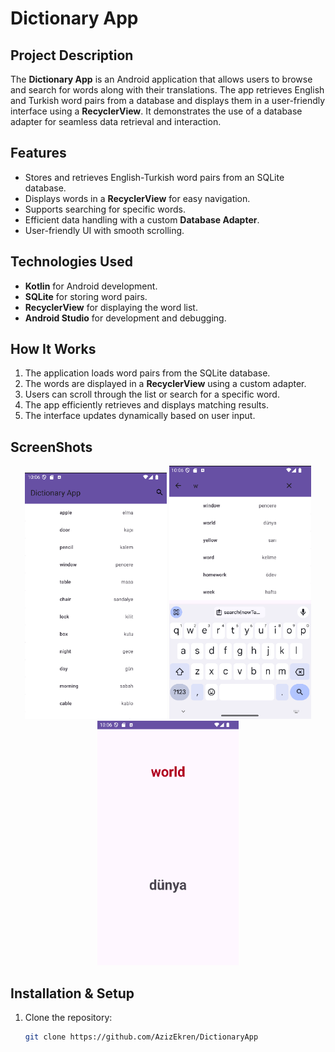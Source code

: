 # Dictionary App

## Project Description
The **Dictionary App** is an Android application that allows users to browse and search for words along with their translations. The app retrieves English and Turkish word pairs from a database and displays them in a user-friendly interface using a **RecyclerView**. It demonstrates the use of a database adapter for seamless data retrieval and interaction.

## Features
- Stores and retrieves English-Turkish word pairs from an SQLite database.
- Displays words in a **RecyclerView** for easy navigation.
- Supports searching for specific words.
- Efficient data handling with a custom **Database Adapter**.
- User-friendly UI with smooth scrolling.

## Technologies Used
- **Kotlin** for Android development.
- **SQLite** for storing word pairs.
- **RecyclerView** for displaying the word list.
- **Android Studio** for development and debugging.

## How It Works
1. The application loads word pairs from the SQLite database.
2. The words are displayed in a **RecyclerView** using a custom adapter.
3. Users can scroll through the list or search for a specific word.
4. The app efficiently retrieves and displays matching results.
5. The interface updates dynamically based on user input.
 

## ScreenShots
<p align="center">
    <img src="1.png" width="45%" />
    <img src="2.png" width="45%" />
    <img src="3.png" width="45%" />
</p>


## Installation & Setup
1. Clone the repository:
   ```sh
   git clone https://github.com/AzizEkren/DictionaryApp
